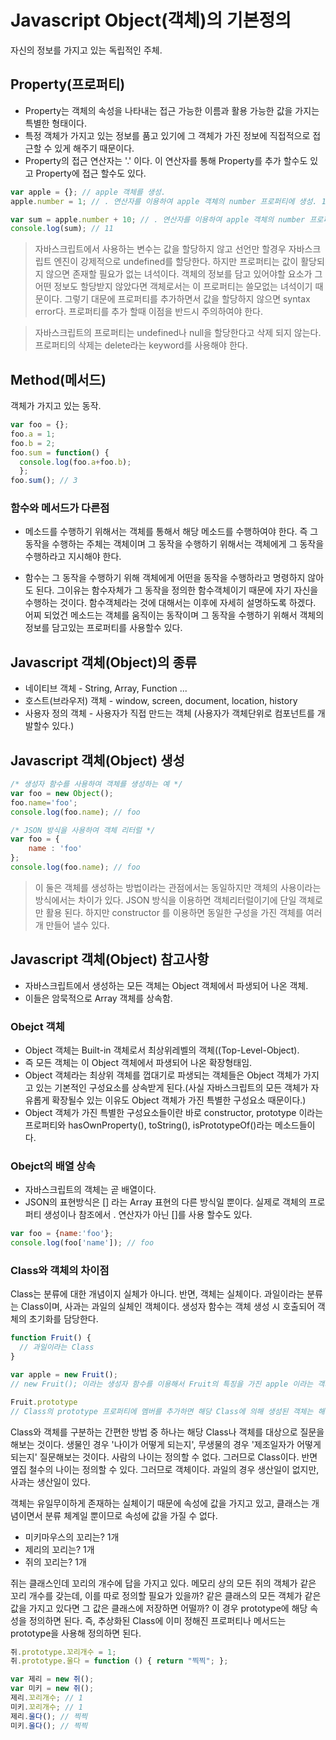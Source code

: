 # Javascript Object(객체)의 기본정의
자신의 정보를 가지고 있는 독립적인 주체.

## Property(프로퍼티)
* Property는 객체의 속성을 나타내는 접근 가능한 이름과 활용 가능한 값을 가지는 특별한 형태이다. 
* 특정 객체가 가지고 있는 정보를 품고 있기에 그 객체가 가진 정보에 직접적으로 접근할 수 있게 해주기 때문이다. 
* Property의 접근 연산자는 '.' 이다. 이 연산자를 통해 Property를 추가 할수도 있고 Property에 접근 할수도 있다.

```javascript
var apple = {}; // apple 객체를 생성.
apple.number = 1; // . 연산자를 이용하여 apple 객체의 number 프로퍼티에 생성. 1이라는 값을 할당.

var sum = apple.number + 10; // . 연산자를 이용하여 apple 객체의 number 프로퍼티에 접근하여 값을 활용할수 있다.
console.log(sum); // 11
```

> 자바스크립트에서 사용하는 변수는 값을 할당하지 않고 선언만 할경우 자바스크립트 엔진이 강제적으로 undefined를 할당한다. 하지만 프로퍼티는 값이 활당되지 않으면 존재할 필요가 없는 녀석이다. 객체의 정보를 담고 있어야할 요소가 그 어떤 정보도 할당받지 않았다면 객체로서는 이 프로퍼티는 쓸모없는 녀석이기 때문이다. 그렇기 대문에 프로퍼티를 추가하면서 값을 할당하지 않으면 syntax error다. 프로퍼티를 추가 할때 이점을 반드시 주의하여야 한다.

> 자바스크립트의 프로퍼티는 undefined나 null을 할당한다고 삭제 되지 않는다. 프로퍼티의 삭제는 delete라는 keyword를 사용해야 한다.

## Method(메서드)
객체가 가지고 있는 동작.

```javascript
var foo = {};
foo.a = 1;
foo.b = 2;
foo.sum = function() {
  console.log(foo.a+foo.b);
  };
foo.sum(); // 3
```

### 함수와 메서드가 다른점
* 메소드를 수행하기 위해서는 객체를 통해서 해당 메소드를 수행하여야 한다. 즉 그 동작을 수행하는 주체는 객체이며 그 동작을 수행하기 위해서는 객체에게 그 동작을 수행하라고 지시해야 한다.

* 함수는 그 동작을 수행하기 위해 객체에게 어떤을 동작을 수행하라고 명령하지 않아도 된다. 그이유는 함수자체가 그 동작을 정의한 함수객체이기 때문에 자기 자신을 수행하는 것이다. 함수객체라는 것에 대해서는 이후에 자세히 설명하도록 하겠다. 어찌 되었건 메소드는 객체를 움직이는 동작이며 그 동작을 수행하기 위해서 객체의 정보를 담고있는 프로퍼티를 사용할수 있다.

## Javascript 객체(Object)의 종류
* 네이티브 객체 - String, Array, Function ...
* 호스트(브라우저) 객체 - window, screen, document, location, history
* 사용자 정의 객체 - 사용자가 직접 만드는 객체 (사용자가 객체단위로 컴포넌트를 개발할수 있다.)

## Javascript 객체(Object) 생성

```javascript
/* 생성자 함수를 사용하여 객체를 생성하는 예 */
var foo = new Object(); 
foo.name='foo';
console.log(foo.name); // foo

/* JSON 방식을 사용하여 객체 리터럴 */
var foo = {
    name : 'foo'
};
console.log(foo.name); // foo
```

> 이 둘은 객체를 생성하는 방법이라는 관점에서는 동일하지만 객체의 사용이라는 방식에서는 차이가 있다. JSON 방식을 이용하면 객체리터럴이기에 단일 객체로만 활용 된다. 하지만 constructor 를 이용하면 동일한 구성을 가진 객체를 여러개 만들어 낼수 있다.

## Javascript 객체(Object) 참고사항

* 자바스크립트에서 생성하는 모든 객체는 Object 객체에서 파생되어 나온 객체. 
* 이들은 암묵적으로 Array 객체를 상속함.

### Obejct 객체

* Object 객체는 Built-in 객체로서 최상위레벨의 객체((Top-Level-Object).
* 즉 모든 객체는 이 Object 객체에서 파생되어 나온 확장형태임.
* Object 객체라는 최상위 객체를 껍대기로 파생되는 객체들은 Object 객체가 가지고 있는 기본적인 구성요소를 상속받게 된다.(사실 자바스크립트의 모든 객체가 자유롭게 확장될수 있는 이유도 Object 객체가 가진 특별한 구성요소 때문이다.)
* Object 객체가 가진 특별한 구성요소들이란 바로 constructor, prototype 이라는 프로퍼티와 hasOwnProperty(), toString(), isPrototypeOf()라는 메소드들이다. 

### Obejct의 배열 상속

* 자바스크립트의 객체는 곧 배열이다.
* JSON의 표현방식은 [] 라는 Array 표현의 다른 방식일 뿐이다. 실제로 객체의 프로퍼티 생성이나 참조에서 . 연산자가 아닌 []를 사용 할수도 있다.

```javascript
var foo = {name:'foo'};
console.log(foo['name']); // foo
```

### Class와 객체의 차이점

Class는 분류에 대한 개념이지 실체가 아니다. 반면, 객체는 실체이다.
과일이라는 분류는 Class이며, 사과는 과일의 실체인 객체이다. 생성자 함수는 객체 생성 시 호출되어 객체의 초기화를 담당한다.

```javascript
function Fruit() {
  // 과일이라는 Class
}

var apple = new Fruit();
// new Fruit(); 이라는 생성자 함수를 이용해서 Fruit의 특징을 가진 apple 이라는 객체 생성

Fruit.prototype
// Class의 prototype 프로퍼티에 멤버를 추가하면 해당 Class에 의해 생성된 객체는 해당 멤버를 공통적으로 갖게 된다.
```

Class와 객체를 구분하는 간편한 방법 중 하나는 해당 Class나 객체를 대상으로 질문을 해보는 것이다. 생물인 경우 '나이가 어떻게 되는지', 무생물의 경우 '제조일자가 어떻게 되는지' 질문해보는 것이다. 사람의 나이는 정의할 수 없다. 그러므로 Class이다. 반면 옆집 철수의 나이는 정의할 수 있다. 그러므로 객체이다. 과일의 경우 생산일이 없지만, 사과는 생산일이 있다.

객체는 유일무이하게 존재하는 실체이기 때문에 속성에 값을 가지고 있고,
클래스는 개념이면서 분류 체계일 뿐이므로 속성에 값을 가질 수 없다.

- 미키마우스의 꼬리는? 1개
- 제리의 꼬리는? 1개
- 쥐의 꼬리는? 1개

쥐는 클래스인데 꼬리의 개수에 답을 가지고 있다.
메모리 상의 모든 쥐의 객체가 같은 꼬리 개수를 갖는데, 이를 따로 정의할 필요가 있을까?
같은 클래스의 모든 객체가 같은 값을 가지고 있다면 그 값은 클래스에 저장하면 어떨까? 이 경우 prototype에 해당 속성을 정의하면 된다. 즉, 추상화된 Class에 이미 정해진 프로퍼티나 메서드는 prototype을 사용해 정의하면 된다.

```javascript
쥐.prototype.꼬리개수 = 1;
쥐.prototype.울다 = function () { return "찍찍"; };

var 제리 = new 쥐();
var 미키 = new 쥐();
제리.꼬리개수; // 1
미키.꼬리개수; // 1
제리.울다(); // 찍찍
미키.울다(); // 찍찍
```